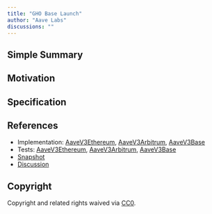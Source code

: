 ```yaml
---
title: "GHO Base Launch"
author: "Aave Labs"
discussions: ""
---
```


## Simple Summary

## Motivation

## Specification

## References

- Implementation: [AaveV3Ethereum](https://github.com/bgd-labs/aave-proposals-v3/blob/main/src/20241223_Multi_GHOBaseLaunch/AaveV3Ethereum_GHOBaseLaunch_20241223.sol), [AaveV3Arbitrum](https://github.com/bgd-labs/aave-proposals-v3/blob/main/src/20241223_Multi_GHOBaseLaunch/AaveV3Arbitrum_GHOBaseLaunch_20241223.sol), [AaveV3Base](https://github.com/bgd-labs/aave-proposals-v3/blob/main/src/20241223_Multi_GHOBaseLaunch/AaveV3Base_GHOBaseLaunch_20241223.sol)
- Tests: [AaveV3Ethereum](https://github.com/bgd-labs/aave-proposals-v3/blob/main/src/20241223_Multi_GHOBaseLaunch/AaveV3Ethereum_GHOBaseLaunch_20241223.t.sol), [AaveV3Arbitrum](https://github.com/bgd-labs/aave-proposals-v3/blob/main/src/20241223_Multi_GHOBaseLaunch/AaveV3Arbitrum_GHOBaseLaunch_20241223.t.sol), [AaveV3Base](https://github.com/bgd-labs/aave-proposals-v3/blob/main/src/20241223_Multi_GHOBaseLaunch/AaveV3Base_GHOBaseLaunch_20241223.t.sol)
- [Snapshot](TODO)
- [Discussion](TODO)

## Copyright

Copyright and related rights waived via [CC0](https://creativecommons.org/publicdomain/zero/1.0/).
